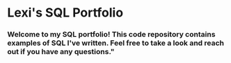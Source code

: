 # Lexi's SQL Portfolio
### Welcome to my SQL portfolio! This code repository contains examples of SQL I've written. Feel free to take a look and reach out if you have any questions."
